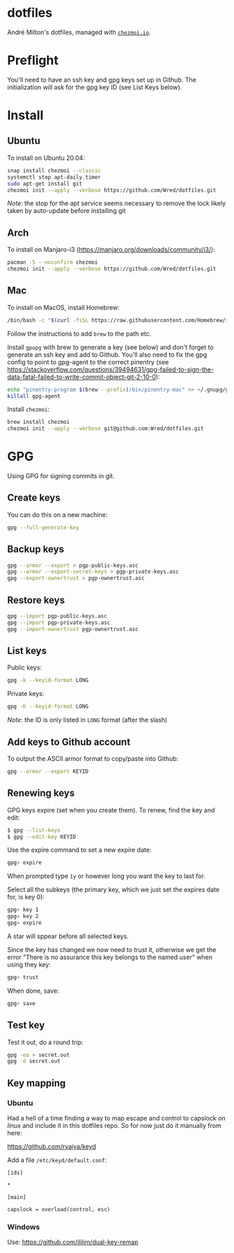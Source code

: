 # dotfiles
André Milton's dotfiles, managed with [`chezmoi.io`](https://chezmoi.io/).

# Preflight

You'll need to have an ssh key and gpg keys set up in Github.  The initialization will ask for the gpg key ID (see List Keys below).

# Install

## Ubuntu
To install on Ubuntu 20.04:

```sh
snap install chezmoi --classic
systemctl stop apt-daily.timer
sudo apt-get install git
chezmoi init --apply --verbose https://github.com/Wred/dotfiles.git
```

*Note*: the stop for the apt service seems necessary to remove the lock likely taken by auto-update before installing git

## Arch
To install on Manjaro-i3 (https://manjaro.org/downloads/community/i3/):

```sh
pacman -S --noconfirm chezmoi
chezmoi init --apply --verbose https://github.com/Wred/dotfiles.git
```

## Mac
To install on MacOS, install Homebrew:

```sh
/bin/bash -c "$(curl -fsSL https://raw.githubusercontent.com/Homebrew/install/HEAD/install.sh)"
```

Follow the instructions to add `brew` to the path etc.

Install `gpupg` with brew to generate a key (see below) and don't forget to generate an ssh key and add to Github.  You'll also need to fix the gpg config to point to gpg-agent to the correct pinentry (see https://stackoverflow.com/questions/39494631/gpg-failed-to-sign-the-data-fatal-failed-to-write-commit-object-git-2-10-0):

```sh
echo "pinentry-program $(brew --prefix)/bin/pinentry-mac" >> ~/.gnupg/gpg-agent.conf
killall gpg-agent
```

Install `chezmoi`:

```sh
brew install chezmoi
chezmoi init --apply --verbose git@github.com:Wred/dotfiles.git
```

# GPG

Using GPG for signing commits in git.

## Create keys

You can do this on a new machine:

```sh
gpg --full-generate-key
```


## Backup keys

```sh
gpg --armor --export > pgp-public-keys.asc
gpg --armor --export-secret-keys > pgp-private-keys.asc
gpg --export-ownertrust > pgp-ownertrust.asc
```

## Restore keys

```sh
gpg --import pgp-public-keys.asc
gpg --import pgp-private-keys.asc
gpg --import-ownertrust pgp-ownertrust.asc
```

## List keys

Public keys:
```sh
gpg -k --keyid-format LONG
```

Private keys:
```sh
gpg -K --keyid-format LONG
```

*Note*: the ID is only listed in `LONG` format (after the slash)

## Add keys to Github account

To output the ASCII armor format to copy/paste into Github:

```sh
gpg --armor --export KEYID
```

## Renewing keys

GPG keys expire (set when you create them).  To renew, find the key and edit:

```sh
$ gpg --list-keys
$ gpg --edit-key KEYID
```

Use the expire command to set a new expire date:

```sh
gpg> expire
```    

When prompted type `1y` or however long you want the key to last for.

Select all the subkeys (the primary key, which we just set the expires date for, is key 0):

```sh
gpg> key 1
gpg> key 2
gpg> expire
```

A star will sppear before all selected keys.

Since the key has changed we now need to trust it, otherwise we get the error "There is no assurance this key belongs to the named user" when using they key:

```sh
gpg> trust
```

When done, save:

```sh
gpg> save
```


## Test key

Test it out, do a round trip:

```sh
gpg -ea > secret.out
gpg -d secret.out
```

## Key mapping

### Ubuntu

Had a hell of a time finding a way to map escape and control to capslock *on linux* and
include it in this dotfiles repo.  So for now just do it manually from here:

https://github.com/rvaiya/keyd

Add a file `/etc/keyd/default.conf`:

```
[ids]

*

[main]

capslock = overload(control, esc)
```

### Windows

Use: https://github.com/ililim/dual-key-remap
